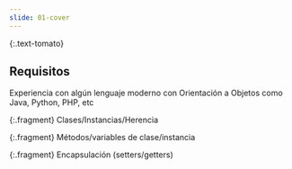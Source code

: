 ```yaml
---
slide: 01-cover
---
```



{:.text-tomato}
## Requisitos

Experiencia con algún lenguaje moderno con Orientación a Objetos como Java, Python, PHP, etc

{:.fragment}
Clases/Instancias/Herencia

{:.fragment}
Métodos/variables de clase/instancia

{:.fragment}
Encapsulación (setters/getters)




